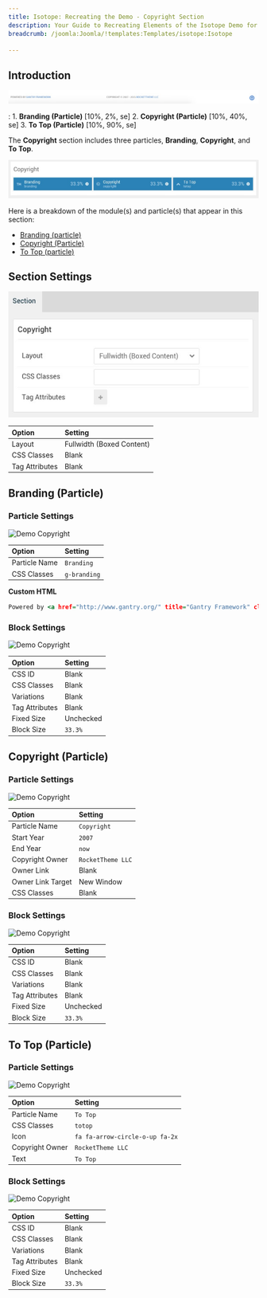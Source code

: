 ```yaml
---
title: Isotope: Recreating the Demo - Copyright Section
description: Your Guide to Recreating Elements of the Isotope Demo for Joomla
breadcrumb: /joomla:Joomla/!templates:Templates/isotope:Isotope

---
```


## Introduction

![](assets/demo_11.jpeg)

:   1. **Branding (Particle)** [10%, 2%, se]
    2. **Copyright (Particle)** [10%, 40%, se]
    3. **To Top (Particle)** [10%, 90%, se]

The **Copyright** section includes three particles, **Branding**, **Copyright**, and **To Top**. 

![](assets/home_copyright.jpeg)

Here is a breakdown of the module(s) and particle(s) that appear in this section:

* [Branding (particle)](#logo-(particle))
* [Copyright (Particle)](#copyright-(particle))
* [To Top (particle)](#to-top-(particle))

## Section Settings

![](assets/demo_copyright_settings.jpeg)

| Option           | Setting                   |
| :--------------- | :----------               |
| Layout           | Fullwidth (Boxed Content) |
| CSS Classes      | Blank                     |
| Tag Attributes   | Blank                     |

## Branding (Particle)

### Particle Settings

![Demo Copyright](demo_copyright_1.jpeg)

| Option        | Setting      |
| :-----        | :-----       |
| Particle Name | `Branding`   |
| CSS Classes   | `g-branding` |

**Custom HTML**

~~~ .html
Powered by <a href="http://www.gantry.org/" title="Gantry Framework" class="g-powered-by">Gantry<span class="hidden-tablet"> Framework</span></a>
~~~

### Block Settings

![Demo Copyright](demo_copyright_2.jpeg)

| Option         | Setting   |
| :-----         | :-----    |
| CSS ID         | Blank     |
| CSS Classes    | Blank     |
| Variations     | Blank     |
| Tag Attributes | Blank     |
| Fixed Size     | Unchecked |
| Block Size     | `33.3%`   |

## Copyright (Particle)

### Particle Settings

![Demo Copyright](demo_copyright_3.jpeg)

| Option            | Setting           |
| :-----            | :-----            |
| Particle Name     | `Copyright`       |
| Start Year        | `2007`            |
| End Year          | `now`             |
| Copyright Owner   | `RocketTheme LLC` |
| Owner Link        | Blank             |
| Owner Link Target | New Window        |
| CSS Classes       | Blank             |

### Block Settings

![Demo Copyright](demo_copyright_4.jpeg)

| Option         | Setting   |
| :-----         | :-----    |
| CSS ID         | Blank     |
| CSS Classes    | Blank     |
| Variations     | Blank     |
| Tag Attributes | Blank     |
| Fixed Size     | Unchecked |
| Block Size     | `33.3%`   |

## To Top (Particle)

### Particle Settings

![Demo Copyright](demo_copyright_5.jpeg)

| Option            | Setting                         |
| :-----            | :-----                          |
| Particle Name     | `To Top`                        |
| CSS Classes       | `totop`                         |
| Icon              | `fa fa-arrow-circle-o-up fa-2x` |
| Copyright Owner   | `RocketTheme LLC`               |
| Text              | `To Top`                        |

### Block Settings

![Demo Copyright](demo_copyright_6.jpeg)

| Option         | Setting   |
| :-----         | :-----    |
| CSS ID         | Blank     |
| CSS Classes    | Blank     |
| Variations     | Blank     |
| Tag Attributes | Blank     |
| Fixed Size     | Unchecked |
| Block Size     | `33.3%`   |
